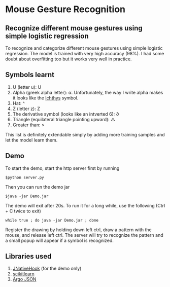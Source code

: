 # Mouse Gesture Recognition

## Recognize different mouse gestures using simple logistic regression
To recognize and categorize different mouse gestures using simple logistic regression. The model is trained with very high accuracy (98%). I had some doubt about overfitting too but it works very well in practice.

## Symbols learnt
1. U (letter u): U
2. Alpha (greek alpha letter): α. Unfortunately, the way I write alpha makes it looks like the [Ichthys](https://en.wikipedia.org/wiki/Ichthys) symbol.
3. Hat: ^
4. Z (letter z): Z
5. The derivative symbol (looks like an intverted 6): ∂
6. Triangle (equilateral triangle pointing upward): △
7. Greater than: >

This list is definitely extendable simply by adding more training samples and let the model learn them.

## Demo
To start the demo, start the http server first by running

```
$python server.py
```

Then you can run the demo jar

```
$java -jar Demo.jar
```

The demo will exit after 20s. To run it for a long while, use the following (Ctrl + C twice to exit)

```
while true ; do java -jar Demo.jar ; done
```

Register the drawing by holding down left ctrl, draw a pattern with the mouse, and release left ctrl. The server will try to recognize the pattern and a small popup will appear if a symbol is recognized.

## Libraries used
1. [JNativeHook](https://github.com/kwhat/jnativehook/) (for the demo only)
2. [scikitlearn](http://scikit-learn.org/)
3. [Argo JSON](http://argo.sourceforge.net/)
